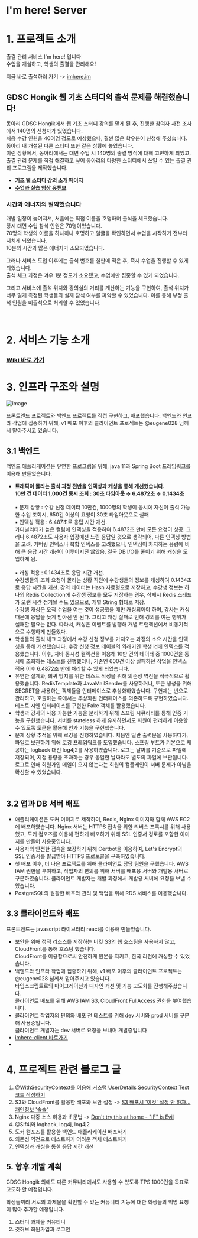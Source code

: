 ﻿# I'm here! Server
 
# 1. 프로젝트 소개
출결 관리 서비스 I'm here! 입니다 <Br>
수업을 개설하고, 학생의 출결을 관리해요! <br>

지금 바로 출석하러 가기 -> [imhere.im](imhere.im)

 
## GDSC Hongik 웹 기초 스터디의 출석 문제를 해결했습니다!
동아리 GDSC Hongik에서 웹 기초 스터디 강의를 맡게 된 후, 진행한 참여자 사전 조사에서 140명의 신청자가 있었습니다. <br>
처음 수강 인원을 40여명 정도로 예상했으나, 훨씬 많은 학우분이 신청해 주셨습니다. <br>
동아리 내 개설된 다른 스터디 또한 같은 상황에 놓였습니다.  <br>
이런 상황에서, 동아리에서는 대면 수업 시 140명의 출결 방식에 대해 고민하게 되었고, <br>
출결 관리 문제를 직접 해결하고 싶어 동아리의 다양한 스터디에서 쓰일 수 있는 출결 관리 프로그램을 제작했습니다. <br>
- [<b>기초 웹 스터디 강의 소개 페이지</b>](https://www.gdschongik.com/web-study/introduce) 
- [<b>수업과 실습 영상 유튜브</b>](https://www.youtube.com/watch?v=KpxVNBJ9UDw)

### 시간과 에너지의 절약했습니다
개발 일정이 늦어져서, 처음에는 직접 이름을 호명하며 출석을 체크했습니다. <br>
당시 대면 수업 참석 인원은 70명이었습니다. <br>
70명의 학생의 이름을 하나하나 호명하고 얼굴을 확인하면서 수업을 시작하기 전부터 지치게 되었습니다. <br>
10분의 시간과 많은 에너지가 소모되었습니다.  <br> 

그러나 서비스 도입 이후에는 출석 번호를 칠판에 적은 후, 즉시 수업을 진행할 수 있게 되었습니다. <br>
출석 체크 과정은 겨우 1분 정도가 소요됐고, 수업에만 집중할 수 있게 되었습니다. <br>

그리고 서비스에 출석 위치와 강의실의 거리를 계산하는 기능을 구현하여, 출석 위치가 너무 멀게 측정된 학생들의 실제 참석 여부를 파악할 수 있었습니다. 이를 통해 부정 출석 인원을 미출석으로 처리할 수 있었습니다.

<br>

# 2. 서비스 기능 소개
### [Wiki 바로 가기](https://github.com/binary-ho/imhere-server/wiki)

# 3. 인프라 구조와 설명

![image](https://github.com/binary-ho/imhere-server/assets/71186266/98c434fe-c34f-42f7-bf48-aca19422516b)



프론트엔드 프로젝트와 백엔드 프로젝트를 직접 구현하고, 배포했습니다.
백엔드와 인프라 작업에 집중하기 위해, v1 배포 이후의 클라이언트 프로젝트는 @eugene028 님께서 맡아주시고 있습니다. 


## 3.1 백엔드
백엔드 애플리케이션은 유연한 프로그램을 위해, java 11과 Spring Boot 프레임워크를 이용해 만들었습니다. <br>

- **트래픽이 몰리는 출석 과정 전반을 인덱싱과 캐싱을 통해 개선했습니다.** <br> **10만 건 데이터 1,000건 동시 조회 : 30초 타임아웃 → 6.4872초 → 0.1434초** <br> <br> ▪️ 문제 상황 : 수강 신청 데이터 10만건, 1000명의 학생이 동시에 자신이 출석 가능한 수업 조회시,  650건 이상의 요청이 30초 타임아웃으로 실패 <br>
▪️ 인덱싱 적용 : 6.487초로 응답 시간 개선. <br>
 카디널리티가 높은 컬럼에 인덱싱을 적용하여 6.4872초 만에 모든 요청이 성공. 그러나 6.4872초도 사용자 입장에선 느린 응답일 것으로 생각되어, 다른 인덱싱 방법을 고려. 커버링 인덱스나 복합 인덱스를 고려했으나, 인덱싱이 차지하는 용량에 비해 큰 응답 시간 개선이 이루어지진 않았음. 결국 DB I/O를 줄이기 위해 캐싱을 도입하게 됨. <br> <br>
▪️ 캐싱 적용 : 0.1434초로 응답 시간 개선. <br>
 수강생들의 조회 요청이 몰리는 상황 직전에 수강생들의 정보를 캐싱하여 0.1434초로 응답 시간을 개선. 강의 데이터는 Hash 자료형으로 저장하고, 수강생 정보는 하나의 Redis Collection에 수강생 정보를 모두 저장하는 경우, 삭제시 Redis 스레드가 오랜 시간 점거될 수도 있으므로, 개별 String 형태로 저장. <br> 수강생 캐싱은 오직 수업을 여는 것이 성공했을 때만 캐싱되어야 하며, 강사는 캐싱 때문에 응답을 늦게 받아선 안 된다. 그리고 캐싱 실패로 인해 강의를 여는 행위가 실패할 필요는 없다. 따라서, 캐싱은 이벤트를 발행해 개별 트랜잭션에서 비동기적으로 수행하게 만들었다. 
- 학생들의 출석 체크 과정에서 수강 신청 정보를 가져오는 과정의 소요 시간을 인덱싱을 통해 개선했습니다. 수강 신청 정보 테이블의 외래키인 학생 id에 인덱스를 적용했습니다. 이후, 자바 동시성 컬렉션을 이용해 10만 건의 데이터 중 1000건을 동시에 조회하는 테스트를 진행했더니, 기존엔 600건 이상 실패하던 작업을 인덱스 적용 이후 6.4872초 만에 처리할 수 있게 되었습니다.
- 유연한 설계와, 회귀 방지를 위한 테스트 작성을 위해 의존성 역전을 적극적으로 활용했습니다. RedisTemplate과 JavaMailSender를 사용하거나, 토큰 생성을 위해 SECRET을 사용하는 객체들을 인터페이스로 추상화하였습니다. 구현체는 빈으로 관리하고, 호출하는 쪽에서는 추상화된 인터페이스를 의존하도록 구현하였습니다. 테스트 시엔 인터페이스를 구현한 Fake 객체를 활용했습니다.
- 학생과 강사의 사용 가능한 기능을 분리하기 위해 스프링 시큐리티를 통해 인증 기능을 구현했습니다. 서버를 stateless 하게 유지하면서도 회원이 편리하게 이용할 수 있도록 토큰을 활용해 인가 기능을 구현했습니다.
- 문제 상황 추적을 위해 로깅을 진행하였습니다. 처음엔 일반 출력문을 사용하다가, 파일로 보관하기 위해 로깅 프레임워크를 도입했습니다. 스프링 부트가 기본으로 제공하는 logback 대신 log4j2를 사용하였습니다. 로그는 날짜를 기준으로 파일에 저장되며, 지정 용량을 초과하는 경우 동일한 날짜라도 별도의 파일에 보관됩니다.
로그로 인해 회원가입 메일이 오지 않는다는 회원의 컴플레인이 서버 문제가 아님을 확신할 수 있었습니다.

<br>

## 3.2 앱과 DB 서버 배포

- 애플리케이션은 도커 이미지로 제작하여, Redis, Nginx 이미지와 함께 AWS EC2에 배포하였습니다. Nginx 서버는 HTTPS 접속을 위한 리버스 프록시를 위해 사용했고, 도커 컴포즈를 이용해 편하게 배포하기 위해 SSL 인증서 경로를 포함한 이미지를 만들어 사용중입니다.
- 사용자의 안전한 접속을 보장하기 위해 Certbot을 이용하여, Let's Encrypt의 SSL 인증서를 발급받아 HTTPS 프로토콜을 구축하였습니다.
- 첫 배포 이후, 더 나은 프로젝트를 위해 클라이언트 담당 팀원을 구했습니다. AWS IAM 권한을 부여하고, 작업자의 편의를 위해 서버를 배포용 서버와 개발용 서버로 구분하였습니다. 클라이언트 개발자는 개발 과정에서 개발용 서버에 요청을 보낼 수 있습니다.
- PostgreSQL의 원활한 배포와 관리 및 백업을 위해 RDS 서비스를 이용했습니다.


## 3.3 클라이언트와 배포
프론트엔드는 javascript 라이브러리 react를 이용해 만들었습니다. 
- 보안을 위해 정적 리소스를 저장하는 버킷 S3의 웹 호스팅을 사용하지 않고, CloudFront를 통해 호스팅 했습니다. <br> CloudFront를 이용함으로써 안전하게 원본을 지키고, 한국 리전에 캐싱할 수 있었습니다.
- 백엔드와 인프라 작업에 집중하기 위해, v1 배포 이후의 클라이언트 프로젝트는 @eugene028 님께서 맡아주시고 있습니다. <br> 타입스크립트로의 마이그레이션과 디자인 개선 및 기능 고도화를 진행해주셨습니다. <br> 클라이언트 배포를 위해 AWS IAM S3, CloudFront FullAccess 권한을 부여했습니다.
- 클라이언트 작업자의 편의와 배포 전 테스트를 위해 dev 서버와 prod 서버를 구분해 사용중입니다. <br>  클라이언트 개발자는 dev 서버로 요청을 보내며 개발중입니다
- [imhere-client 바로가기](https://github.com/eugene028/imhere-client)
- 
# 4. 프로젝트 관련 블로그 글
1. [@WithSecurityContext를 이용해 커스텀 UserDetails SecurityContext Test 코드 작성하기](https://dwaejinho.tistory.com/entry/%EC%BB%A4%EC%8A%A4%ED%85%80-UserDetails-SecurityContext-Test-%EC%BD%94%EB%93%9C-%EC%9E%91%EC%84%B1%ED%95%98%EA%B8%B0)
2. S3와 CloudFront를 활용한 배포와 보안 설정 -> [S3 배포시 '이것' 설정 안 하자... 개인정보 '술술'](https://dwaejinho.tistory.com/entry/%EC%B6%A9%EA%B2%A9-S3-Hosting-%EC%9D%B4%EA%B2%83-%EC%84%A4%EC%A0%95-%EC%95%88-%ED%95%98%EC%9E%90-%EA%B0%9C%EC%9D%B8%EC%A0%95%EB%B3%B4-%EC%88%A0%EC%88%A0)
3. Nginx 다중 소스 허용과 if 문법 -> [Don't try this at home - "IF" is Evil](https://dwaejinho.tistory.com/entry/Nginx-%EC%95%85%EB%A7%88%EC%9D%98-IF-Dont-try-if-at-home)
2. @Slf4j와 logback, log4j, log4j2 
3. 도커 컴포즈를 활용한 백엔드 애플리케이션 배포하기 
4. 의존성 역전으로 테스트하기 어려운 객체 테스트하기
5. 인덱싱과 캐싱을 통한 응답 시간 개선

## 5. 향후 개발 계획
GDSC Hongik 외에도 다른 커뮤니티에서도 사용할 수 있도록
TPS 1000건을 목표로 고도화 할 예정입니다.

학생들끼리 서로의 과제물을 확인할 수 있는 커뮤니티 기능에 대한 학생들의 익명 요청이 많아 추가할 예정입니다.   

1. 스터디 과제물 커뮤티니
2. 깃허브 회원가입과 로그인

